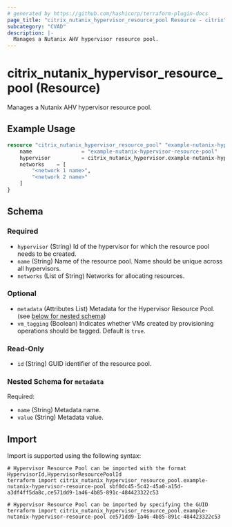 ```yaml
---
# generated by https://github.com/hashicorp/terraform-plugin-docs
page_title: "citrix_nutanix_hypervisor_resource_pool Resource - citrix"
subcategory: "CVAD"
description: |-
  Manages a Nutanix AHV hypervisor resource pool.
---
```


# citrix_nutanix_hypervisor_resource_pool (Resource)

Manages a Nutanix AHV hypervisor resource pool.

## Example Usage

```terraform
resource "citrix_nutanix_hypervisor_resource_pool" "example-nutanix-hypervisor-resource-pool" {
    name                = "example-nutanix-hypervisor-resource-pool"
    hypervisor          = citrix_nutanix_hypervisor.example-nutanix-hypervisor.id 
    networks    = [
        "<network 1 name>",
        "<network 2 name>"
    ]
}
```

<!-- schema generated by tfplugindocs -->
## Schema

### Required

- `hypervisor` (String) Id of the hypervisor for which the resource pool needs to be created.
- `name` (String) Name of the resource pool. Name should be unique across all hypervisors.
- `networks` (List of String) Networks for allocating resources.

### Optional

- `metadata` (Attributes List) Metadata for the Hypervisor Resource Pool. (see [below for nested schema](#nestedatt--metadata))
- `vm_tagging` (Boolean) Indicates whether VMs created by provisioning operations should be tagged. Default is `true`.

### Read-Only

- `id` (String) GUID identifier of the resource pool.

<a id="nestedatt--metadata"></a>
### Nested Schema for `metadata`

Required:

- `name` (String) Metadata name.
- `value` (String) Metadata value.

## Import

Import is supported using the following syntax:

```shell
# Hypervisor Resource Pool can be imported with the format HypervisorId,HypervisorResourcePoolId
terraform import citrix_nutanix_hypervisor_resource_pool.example-nutanix-hypervisor-resource-pool sbf0dc45-5c42-45a0-a15d-a3df4ff5da8c,ce571dd9-1a46-4b85-891c-484423322c53

# Hypervisor Resource Pool can be imported by specifying the GUID
terraform import citrix_nutanix_hypervisor_resource_pool.example-nutanix-hypervisor-resource-pool ce571dd9-1a46-4b85-891c-484423322c53
```
